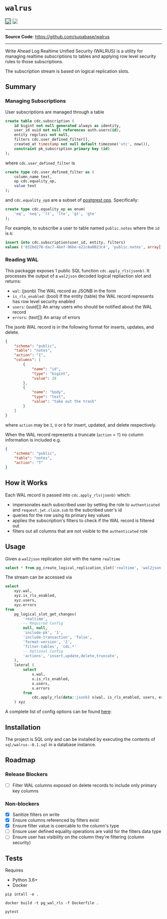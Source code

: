# `walrus`
<p>

<a href=""><img src="https://img.shields.io/badge/postgresql-12+-blue.svg" alt="PostgreSQL version" height="18"></a>
<a href="https://github.com/supabase/wal_rls/blob/master/LICENSE"><img src="https://img.shields.io/pypi/l/markdown-subtemplate.svg" alt="License" height="18"></a>


</p>

---

**Source Code**: <a href="https://github.com/supabase/walrus" target="_blank">https://github.com/supabase/walrus</a>

---

Write Ahead Log Realtime Unified Security (WALRUS) is a utility for managing realtime subscriptions to tables and applying row level security rules to those subscriptions.

The subscription stream is based on logical replication slots.

## Summary
### Managing Subscriptions

User subscriptions are managed through a table

```sql
create table cdc.subscription (
    id bigint not null generated always as identity,
    user_id uuid not null references auth.users(id),
    entity regclass not null,
    filters cdc.user_defined_filter[],
    created_at timestamp not null default timezone('utc', now()),
    constraint pk_subscription primary key (id)
);
```
where `cdc.user_defined_filter` is
```sql
create type cdc.user_defined_filter as (
    column_name text,
    op cdc.equality_op,
    value text
);
```
and `cdc.equality_op`s are a subset of [postgrest ops](https://postgrest.org/en/v4.1/api.html#horizontal-filtering-rows). Specifically:
```sql
create type cdc.equality_op as enum(
    'eq', 'neq', 'lt', 'lte', 'gt', 'gte'
);
```

For example, to subscribe a user to table named `public.notes` where the `id` is `6`:
```sql
insert into cdc.subscription(user_id, entity, filters)
values ('832bd278-dac7-4bef-96be-e21c8a0023c4', 'public.notes', array[('id', 'eq', '6')]);
```


### Reading WAL

This packagge exposes 1 public SQL function `cdc.apply_rls(jsonb)`. It processes the output of a `wal2json` decoded logical repliaction slot and returns:

- `wal`: (jsonb) The WAL record as JSONB in the form
- `is_rls_enabled`: (bool) If the entity (table) the WAL record represents has row level security enabled
- `users`: (uuid[]) An array users who should be notified about the WAL record
- `errors`: (text[]) An array of errors

The jsonb WAL record is in the following format for inserts, updates, and delete.
```json
{
    "schema": "public",
    "table": "notes",
    "action": "I",
    "columns": [
        {
            "name": "id",
            "type": "bigint",
            "value": 28
        },
        {
            "name": "body",
            "type": "text",
            "value": "take out the trash"
        }
    ]
}
```
where `action` may be `I`, `U` or `D` for insert, updated, and delete respectively.

When the WAL record represents a truncate (`action` = `T`) no column information is included e.g.
```json
{
    "schema": "public",
    "table": "notes",
    "action": "T"
}
```
## How it Works

Each WAL record is passed into `cdc.apply_rls(jsonb)` which:

- impersonates each subscribed user by setting the role to `authenticated` and `request.jwt.claim.sub` to the subcribed user's id
- queries for the row using its primary key values
- applies the subscription's filters to check if the WAL record is filtered out
- filters out all columns that are not visible to the `authenticated` role

## Usage

Given a `wal2json` replication slot with the name `realtime`
```sql
select * from pg_create_logical_replication_slot('realtime', 'wal2json')
```

The stream can be accessed via

```sql
select
    xyz.wal,
    xyz.is_rls_enabled,
    xyz.users,
    xyz.errors
from
    pg_logical_slot_get_changes(
        'realtime',
        -- Required Config
        null, null,
        'include-pk', '1',
        'include-transaction', 'false',
        'format-version', '2',
        'filter-tables', 'cdc.*'
        -- Optional Config
        'actions', 'insert,update,delete,truncate',
    ),
    lateral (
        select
            x.wal,
            x.is_rls_enabled,
            x.users,
            x.errors
        from
            cdc.apply_rls(data::jsonb) x(wal, is_rls_enabled, users, errors)
    ) xyz
```

A complete list of config options can be found [here](https://github.com/eulerto/wal2json):

## Installation

The project is SQL only and can be installed by executing the contents of `sql/walrus--0.1.sql` in a database instance.
## Roadmap

### Release Blockers
- [ ] Filter WAL columns exposed on delete records to include only primary key columns

### Non-blockers
- [x] Sanitize filters on write
- [x] Ensure columns referenced by filters exist
- [x] Ensure filter value is coercable to the column's type
- [ ] Ensure user defined equality operations are valid for the filters data type
- [ ] Ensure user has visibility on the column they're filtering (column security)

## Tests

Requires

- Python 3.6+
- Docker

```shell
pip intall -e .

docker build -t pg_wal_rls -f Dockerfile .

pytest
```
